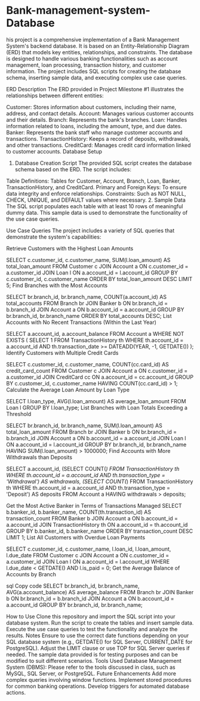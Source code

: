 # Bank-management-system-Database
his project is a comprehensive implementation of a Bank Management System's backend database. It is based on an Entity-Relationship Diagram (ERD) that models key entities, relationships, and constraints. The database is designed to handle various banking functionalities such as account management, loan processing, transaction history, and customer information. The project includes SQL scripts for creating the database schema, inserting sample data, and executing complex use case queries.

ERD Description
The ERD provided in Project Milestone #1 illustrates the relationships between different entities:

Customer: Stores information about customers, including their name, address, and contact details.
Account: Manages various customer accounts and their details.
Branch: Represents the bank's branches.
Loan: Handles information related to loans, including the amount, type, and due dates.
Banker: Represents the bank staff who manage customer accounts and transactions.
TransactionHistory: Keeps a record of deposits, withdrawals, and other transactions.
CreditCard: Manages credit card information linked to customer accounts.
Database Setup
1. Database Creation Script
The provided SQL script creates the database schema based on the ERD. The script includes:

Table Definitions: Tables for Customer, Account, Branch, Loan, Banker, TransactionHistory, and CreditCard.
Primary and Foreign Keys: To ensure data integrity and enforce relationships.
Constraints: Such as NOT NULL, CHECK, UNIQUE, and DEFAULT values where necessary.
2. Sample Data
The SQL script populates each table with at least 10 rows of meaningful dummy data. This sample data is used to demonstrate the functionality of the use case queries.

Use Case Queries
The project includes a variety of SQL queries that demonstrate the system's capabilities:

Retrieve Customers with the Highest Loan Amounts

SELECT c.customer_id, c.customer_name, SUM(l.loan_amount) AS total_loan_amount
FROM Customer c
JOIN Account a ON c.customer_id = a.customer_id
JOIN Loan l ON a.account_id = l.account_id
GROUP BY c.customer_id, c.customer_name
ORDER BY total_loan_amount DESC
LIMIT 5;
Find Branches with the Most Accounts

SELECT br.branch_id, br.branch_name, COUNT(a.account_id) AS total_accounts
FROM Branch br
JOIN Banker b ON br.branch_id = b.branch_id
JOIN Account a ON b.account_id = a.account_id
GROUP BY br.branch_id, br.branch_name
ORDER BY total_accounts DESC;
List Accounts with No Recent Transactions (Within the Last Year)

SELECT a.account_id, a.account_balance
FROM Account a
WHERE NOT EXISTS (
    SELECT 1
    FROM TransactionHistory th
    WHERE th.account_id = a.account_id
    AND th.transaction_date >= DATEADD(YEAR, -1, GETDATE())
);
Identify Customers with Multiple Credit Cards

SELECT c.customer_id, c.customer_name, COUNT(cc.card_id) AS credit_card_count
FROM Customer c
JOIN Account a ON c.customer_id = a.customer_id
JOIN CreditCard cc ON a.account_id = cc.account_id
GROUP BY c.customer_id, c.customer_name
HAVING COUNT(cc.card_id) > 1;
Calculate the Average Loan Amount by Loan Type

SELECT l.loan_type, AVG(l.loan_amount) AS average_loan_amount
FROM Loan l
GROUP BY l.loan_type;
List Branches with Loan Totals Exceeding a Threshold

SELECT br.branch_id, br.branch_name, SUM(l.loan_amount) AS total_loan_amount
FROM Branch br
JOIN Banker b ON br.branch_id = b.branch_id
JOIN Account a ON b.account_id = a.account_id
JOIN Loan l ON a.account_id = l.account_id
GROUP BY br.branch_id, br.branch_name
HAVING SUM(l.loan_amount) > 1000000;
Find Accounts with More Withdrawals than Deposits

SELECT a.account_id, 
       (SELECT COUNT(*) 
        FROM TransactionHistory th 
        WHERE th.account_id = a.account_id AND th.transaction_type = 'Withdrawal') AS withdrawals,
       (SELECT COUNT(*) 
        FROM TransactionHistory th 
        WHERE th.account_id = a.account_id AND th.transaction_type = 'Deposit') AS deposits
FROM Account a
HAVING withdrawals > deposits;

Get the Most Active Banker in Terms of Transactions Managed
SELECT b.banker_id, b.banker_name, COUNT(th.transaction_id) AS transaction_count
FROM Banker b
JOIN Account a ON b.account_id = a.account_id
JOIN TransactionHistory th ON a.account_id = th.account_id
GROUP BY b.banker_id, b.banker_name
ORDER BY transaction_count DESC
LIMIT 1;
List All Customers with Overdue Loan Payments

SELECT c.customer_id, c.customer_name, l.loan_id, l.loan_amount, l.due_date
FROM Customer c
JOIN Account a ON c.customer_id = a.customer_id
JOIN Loan l ON a.account_id = l.account_id
WHERE l.due_date < GETDATE() AND l.is_paid = 0;
Get the Average Balance of Accounts by Branch

sql
Copy code
SELECT br.branch_id, br.branch_name, AVG(a.account_balance) AS average_balance
FROM Branch br
JOIN Banker b ON br.branch_id = b.branch_id
JOIN Account a ON b.account_id = a.account_id
GROUP BY br.branch_id, br.branch_name;

How to Use
Clone this repository and import the SQL script into your database system.
Run the script to create the tables and insert sample data.
Execute the use case queries to test the functionality and analyze the results.
Notes
Ensure to use the correct date functions depending on your SQL database system (e.g., GETDATE() for SQL Server, CURRENT_DATE for PostgreSQL).
Adjust the LIMIT clause or use TOP for SQL Server queries if needed.
The sample data provided is for testing purposes and can be modified to suit different scenarios.
Tools Used
Database Management System (DBMS): Please refer to the tools discussed in class, such as MySQL, SQL Server, or PostgreSQL.
Future Enhancements
Add more complex queries involving window functions.
Implement stored procedures for common banking operations.
Develop triggers for automated database actions.
